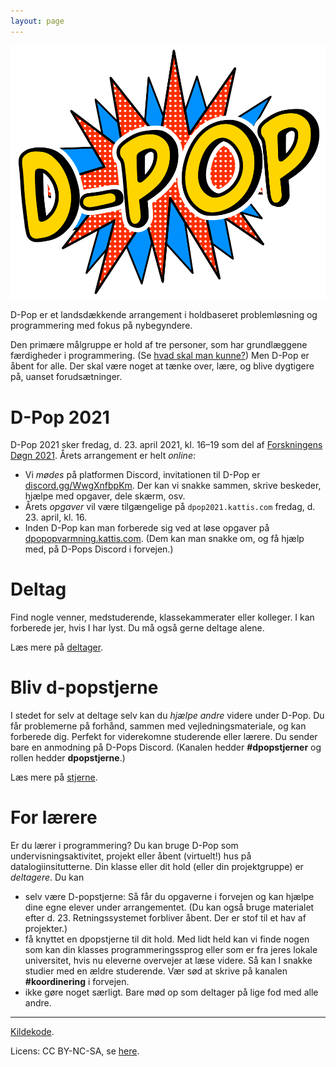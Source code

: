 ```yaml
---
layout: page
---
```


<img src="static/media/img/dpop-large.png" alt="hi" class="inline"/>

D-Pop er et landsdækkende arrangement i holdbaseret problemløsning og programmering med fokus på nybegyndere.


Den primære målgruppe er hold af tre personer, som har grundlæggene færdigheder i programmering.
(Se [hvad skal man kunne?](deltager/#hvad-skal-man-kunne))
Men D-Pop er åbent for alle.
Der skal være noget at tænke over, lære, og blive dygtigere på, uanset forudsætninger.

# D-Pop 2021

D-Pop 2021 sker fredag, d. 23. april 2021, kl. 16–19 som del af [Forskningens Døgn 2021](https://forsk.dk).
Årets arrangement er helt _online_:

* Vi _mødes_ på platformen Discord, invitationen til D-Pop er [discord.gg/WwgXnfbpKm](https://discord.gg/WwgXnfbpKm).
  Der kan vi snakke sammen, skrive beskeder, hjælpe med opgaver, dele skærm, osv.
* Årets _opgaver_ vil være tilgængelige på `dpop2021.kattis.com` fredag, d. 23. april, kl. 16.
* Inden D-Pop kan man forberede sig ved at løse opgaver på [dpopopvarmning.kattis.com](https://dpopopvarmning.kattis.com).
  (Dem kan man snakke om, og få hjælp med, på D-Pops Discord i forvejen.)

# Deltag

Find nogle venner, medstuderende, klassekammerater eller kolleger.
I kan forberede jer, hvis I har lyst.
Du må også gerne deltage alene.

Læs mere på [deltager](/deltager/).

# Bliv d-popstjerne

I stedet for selv at deltage selv kan du _hjælpe andre_ videre under D-Pop.
Du får problemerne på forhånd, sammen med vejledningsmateriale, og kan forberede dig.
Perfekt for viderekomne studerende eller lærere.
Du sender bare en anmodning på D-Pops Discord.
(Kanalen hedder **#dpopstjerner** og rollen hedder **dpopstjerne**.) 

Læs mere på [stjerne](/stjerne/).

# For lærere

Er du lærer i programmering?
Du kan bruge D-Pop som undervisningsaktivitet, projekt eller åbent (virtuelt!) hus på datalogiinsitutterne.
Din klasse eller dit hold (eller din projektgruppe) er _deltagere_.
Du kan 
* selv være D-popstjerne: Så får du opgaverne i forvejen og kan hjælpe dine egne elever under arrangementet. (Du kan også bruge materialet efter d. 23. Retningssystemet forbliver åbent. Der er stof til et hav af projekter.)
* få knyttet en dpopstjerne til dit hold. Med lidt held kan vi finde nogen som kan din klasses programmeringssprog eller som er fra jeres lokale universitet, hvis nu eleverne overvejer at læse videre. Så kan I snakke studier med en ældre studerende. Vær sød at skrive på kanalen **#koordinering** i forvejen.
* ikke gøre noget særligt. Bare mød op som deltager på lige fod med alle andre.

---

<div class="small center">
<p><a href="https://github.com/d-pop/d-pop.github.io">Kildekode</a>.</p>
<p>Licens: CC BY-NC-SA, se <a href="/license">here</a>.</p>
</div>
